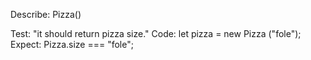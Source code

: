 Describe: Pizza()

Test: "it should return pizza size."
Code: let pizza = new Pizza ("fole");
Expect: Pizza.size === "fole";

